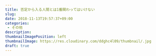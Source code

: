 ```yaml
---
title: 否定から入る人間とは1番関わってはいけない
slug: 
date: 2018-11-13T19:57:37+09:00
categories: 
 - その他
description: 
thumbnailImagePosition: left
thumbnailImage: https://res.cloudinary.com/ddghc4l09/thumbnail/.jpg
draft: true
---
```


<!--more-->


